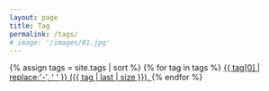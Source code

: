 ```yaml
---
layout: page
title: Tag
permalink: /tags/
# image: '/images/01.jpg'
---
```

{% assign tags = site.tags | sort %}
{% for tag in tags  %}
 <span class="site-tag">
    <a href="/tag/{{ tag | first | slugify }}/" style="font-size: {{ tag | last | size  |  times: 4 | plus: 80  }}%">
        {{ tag[0] | replace:'-', ' ' }} 
        ({{ tag | last | size }}),
    </a>
</span>
{% endfor %}